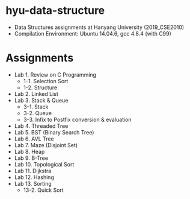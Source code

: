 # hyu-data-structure
- Data Structures assignments at Hanyang University (2019_CSE2010)
- Compilation Environment: Ubuntu 14.04.6, gcc 4.8.4 (with C99)

# Assignments
- Lab 1. Review on C Programming
  - 1-1. Selection Sort
  - 1-2. Structure
- Lab 2. Linked List
- Lab 3. Stack & Queue
  - 3-1. Stack
  - 3-2. Queue
  - 3-3. Infix to Postfix conversion & evaluation
- Lab 4. Threaded Tree
- Lab 5. BST (Binary Search Tree)
- Lab 6. AVL Tree
- Lab 7. Maze (Disjoint Set)
- Lab 8. Heap
- Lab 9. B-Tree
- Lab 10. Topological Sort
- Lab 11. Dijkstra
- Lab 12. Hashing
- Lab 13. Sorting
  - 13-2. Quick Sort
